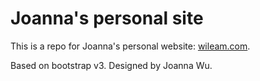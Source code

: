 Joanna's personal site
================

This is a repo for Joanna's personal website: [wileam.com](http://wileam.com/).

Based on bootstrap v3. Designed by Joanna Wu.